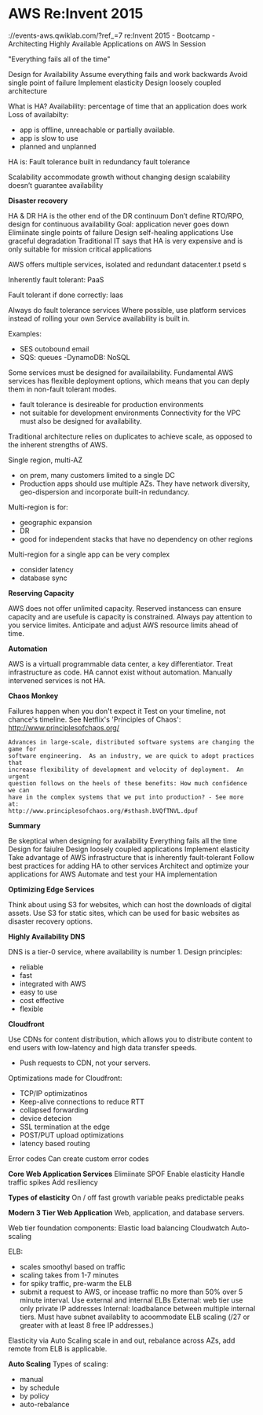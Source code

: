 # AWS Re:Invent 2015

://events-aws.qwiklab.com/?ref_=7
re:Invent 2015 - Bootcamp - Architecting Highly Available Applications on AWS  In Session

"Everything fails all of the time"

Design for Availability
Assume everything fails and work backwards
Avoid single point of failure
Implement elasticity
Design loosely coupled architecture

What is HA?
Availability: percentage of time that an application does work
Loss of availabilty:

- app is offline, unreachable or partially available.
- app is slow to use
- planned and unplanned

HA is:
Fault tolerance
built in redundancy
fault tolerance

Scalability
accommodate growth without changing design
scalability doesn’t guarantee availability

**Disaster recovery**

HA & DR
HA is the other end of the DR continuum
Don’t define RTO/RPO, design for continuous availability
Goal: application never goes down
  Elimiinate single points of failure
  Design self-healing applications
  Use graceful degradation
Traditional IT says that HA is very expensive and is only suitable for mission critical applications

AWS offers multiple services, isolated and redundant datacenter.t psetd s

Inherently fault tolerant:
PaaS

Fault tolerant if done correctly:
Iaas

Always do fault tolerance services
Where possible, use platform services instead of rolling your own
Service availability is built in.

Examples:
  - SES outobound email
  - SQS: queues
  -DynamoDB: NoSQL

Some services must be designed for availailability.
Fundamental AWS services has flexible deployment options, which means that you can deply them in non-fault tolerant modes.
  - fault tolerance is desireable for production environments
  - not suitable for development environments
Connectivity for the VPC must also be designed for availability.

Traditional architecture relies on duplicates to achieve scale, as opposed to the inherent strengths of AWS.

Single region, multi-AZ
  - on prem, many customers limited to a single DC
  - Production apps should use multiple AZs. They have network diversity, geo-dispersion and incorporate built-in redundancy.

Multi-region is for:
  - geographic expansion
  - DR
  - good for independent stacks that have no dependency on other regions

Multi-region for a single app can be very complex
  - consider latency
  - database sync

**Reserving Capacity**

AWS does not offer unlimited capacity. Reserved instancess can ensure capacity and are usefule is capacity is constrained.
Always pay attention to you service limites. Anticipate and adjust AWS resource limits ahead of time.

**Automation**

AWS is a virtuall programmable data center, a key differentiator. Treat infrastructure as code. HA cannot exist without automation. Manually intervened services is not HA.


**Chaos Monkey**

Failures happen when you don't expect it Test on your
timeline, not chance's timeline.  See Netflix's 'Principles of Chaos':
http://www.principlesofchaos.org/

```
Advances in large-scale, distributed software systems are changing the game for
software engineering.  As an industry, we are quick to adopt practices that
increase flexibility of development and velocity of deployment.  An urgent
question follows on the heels of these benefits: How much confidence we can
have in the complex systems that we put into production? - See more at:
http://www.principlesofchaos.org/#sthash.bVQfTNVL.dpuf
```

**Summary**

Be skeptical when designing for availability
Everything fails all the time
Design for faiulre
Design loosely coupled applications
Implement elasticity
Take advantage of AWS infrastructure that is inherently fault-tolerant
Follow best practices for adding HA to other services
Architect and optimize your applications for AWS
Automate and test your HA implementation

**Optimizing Edge Services**

Think about using S3 for websites, which can host the downloads of digital
assets. Use S3 for static sites, which can be used for basic websites as
disaster recovery options.

**Highly Availability DNS**

DNS is a tier-0 service, where availability is number 1.
Design principles:
  - reliable
  - fast
  - integrated with AWS
  - easy to use
  - cost effective
  - flexible

**Cloudfront**

Use CDNs for content distribution, which allows you to distribute content to end users with low-latency and high data transfer speeds.
  - Push requests to CDN, not your servers.

Optimizations made for Cloudfront:
  - TCP/IP optimizatinos
  - Keep-alive connections to reduce RTT
  - collapsed forwarding
  - device detecion
  - SSL termination at the edge
  - POST/PUT upload optimizations
  - latency based routing

Error codes
Can create custom error codes


**Core Web Application Services**
Elimiinate SPOF
Enable elasticity
Handle traffic spikes
Add resiliency

**Types of elasticity**
On / off
fast growth
variable peaks
predictable peaks

**Modern 3 Tier Web Application**
Web, application, and database servers.

Web tier foundation components:
Elastic load balancing
Cloudwatch
Auto-scaling

ELB:
  - scales smoothyl based on traffic
  - scaling takes from 1-7 minutes
  - for spiky traffic, pre-warm the ELB
  - submit a request to AWS, or incease traffic no more than 50% over 5 minute interval.
Use external and internal ELBs
External: web tier use only private IP addresses
Internal: loadbalance between multiple internal tiers. Must have subnet
availablity to acoommodate ELB scaling (/27 or greater with at least 8 free IP
addresses.)

Elasticity via Auto Scaling
scale in and out, rebalance across AZs, add remote from ELB is applicable.

**Auto Scaling**
Types of scaling:
  - manual
  - by schedule
  - by policy
  - auto-rebalance
